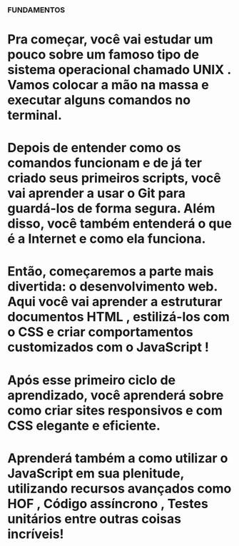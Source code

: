 ### FUNDAMENTOS

# Pra começar, você vai estudar um pouco sobre um famoso tipo de sistema operacional chamado UNIX . Vamos colocar a mão na massa e executar alguns comandos no terminal.

# Depois de entender como os comandos funcionam e de já ter criado seus primeiros scripts, você vai aprender a usar o Git para guardá-los de forma segura. Além disso, você também entenderá o que é a Internet e como ela funciona.

# Então, começaremos a parte mais divertida: o desenvolvimento web. Aqui você vai aprender a estruturar documentos HTML , estilizá-los com o CSS e criar comportamentos customizados com o JavaScript !

# Após esse primeiro ciclo de aprendizado, você aprenderá sobre como criar sites responsivos e com CSS elegante e eficiente.

# Aprenderá também a como utilizar o JavaScript em sua plenitude, utilizando recursos avançados como HOF , Código assíncrono , Testes unitários entre outras coisas incríveis!